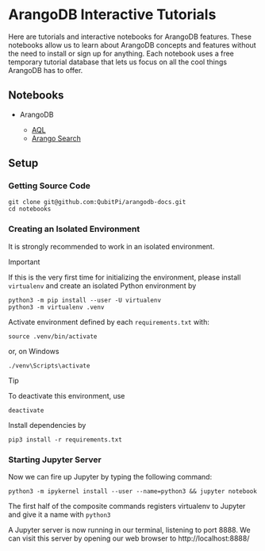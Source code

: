 ArangoDB Interactive Tutorials
==============================

Here are tutorials and interactive notebooks for ArangoDB features. These notebooks allow us to learn about ArangoDB
concepts and features without the need to install or sign up for anything. Each notebook uses a free temporary tutorial
database that lets us focus on all the cool things ArangoDB has to offer.

Notebooks
---------

- ArangoDB

  - [AQL](./AQL.ipynb)
  - [Arango Search](./ArangoSearch.ipynb)

Setup
-----

### Getting Source Code

```console
git clone git@github.com:QubitPi/arangodb-docs.git
cd notebooks
```

### Creating an Isolated Environment

It is strongly recommended to work in an isolated environment. 

> [!IMPORTANT]
> 
> If this is the very first time for initializing the environment, please install `virtualenv` and create an isolated
> Python environment by
> 
> ```console
> python3 -m pip install --user -U virtualenv
> python3 -m virtualenv .venv
> ```

Activate environment defined by each `requirements.txt` with:

```console
source .venv/bin/activate
```

or, on Windows

```console
./venv\Scripts\activate
```

> [!TIP]
> 
> To deactivate this environment, use
> 
> ```console
> deactivate
> ```

Install dependencies by

```console
pip3 install -r requirements.txt
```

### Starting Jupyter Server

Now we can fire up Jupyter by typing the following command:

```console
python3 -m ipykernel install --user --name=python3 && jupyter notebook
```

The first half of the composite commands registers virtualenv to Jupyter and give it a name with `python3`

A Jupyter server is now running in our terminal, listening to port 8888. We can visit this server by opening our web
browser to http://localhost:8888/
